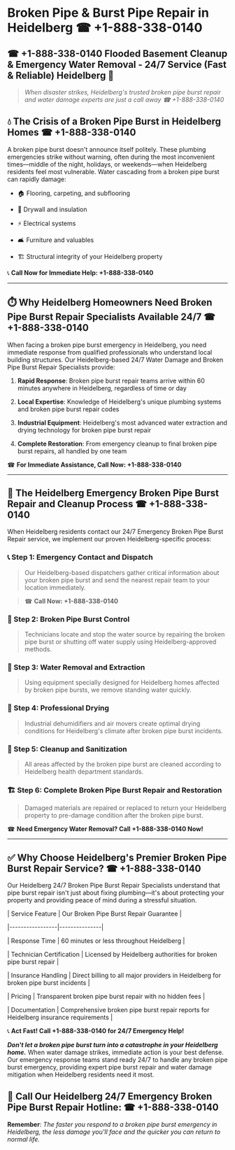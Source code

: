 # Broken Pipe & Burst Pipe Repair in Heidelberg ☎ +1-888-338-0140  
## ☎ +1-888-338-0140 Flooded Basement Cleanup & Emergency Water Removal - 24/7 Service (Fast & Reliable) Heidelberg 🚨  

> *When disaster strikes, Heidelberg's trusted broken pipe burst repair and water damage experts are just a call away ☎ +1-888-338-0140*  

## 💧 The Crisis of a Broken Pipe Burst in Heidelberg Homes ☎ +1-888-338-0140  

A broken pipe burst doesn't announce itself politely. These plumbing emergencies strike without warning, often during the most inconvenient times—middle of the night, holidays, or weekends—when Heidelberg residents feel most vulnerable. Water cascading from a broken pipe burst can rapidly damage:  

* 🏠 Flooring, carpeting, and subflooring  
* 🧱 Drywall and insulation  
* ⚡ Electrical systems  
* 🛋️ Furniture and valuables  
* 🏗️ Structural integrity of your Heidelberg property  

📞 **Call Now for Immediate Help: +1-888-338-0140**  

---  

## ⏱️ Why Heidelberg Homeowners Need Broken Pipe Burst Repair Specialists Available 24/7 ☎ +1-888-338-0140  

When facing a broken pipe burst emergency in Heidelberg, you need immediate response from qualified professionals who understand local building structures. Our Heidelberg-based 24/7 Water Damage and Broken Pipe Burst Repair Specialists provide:  

1. **Rapid Response**: Broken pipe burst repair teams arrive within 60 minutes anywhere in Heidelberg, regardless of time or day  
2. **Local Expertise**: Knowledge of Heidelberg's unique plumbing systems and broken pipe burst repair codes  
3. **Industrial Equipment**: Heidelberg's most advanced water extraction and drying technology for broken pipe burst repair  
4. **Complete Restoration**: From emergency cleanup to final broken pipe burst repairs, all handled by one team  

☎ **For Immediate Assistance, Call Now: +1-888-338-0140**  

---  

## 🔧 The Heidelberg Emergency Broken Pipe Burst Repair and Cleanup Process ☎ +1-888-338-0140  

When Heidelberg residents contact our 24/7 Emergency Broken Pipe Burst Repair service, we implement our proven Heidelberg-specific process:  

### 📞 Step 1: Emergency Contact and Dispatch  
> Our Heidelberg-based dispatchers gather critical information about your broken pipe burst and send the nearest repair team to your location immediately.  
> ☎ **Call Now: +1-888-338-0140**  

### 🚿 Step 2: Broken Pipe Burst Control  
> Technicians locate and stop the water source by repairing the broken pipe burst or shutting off water supply using Heidelberg-approved methods.  

### 🌊 Step 3: Water Removal and Extraction  
> Using equipment specially designed for Heidelberg homes affected by broken pipe bursts, we remove standing water quickly.  

### 💨 Step 4: Professional Drying  
> Industrial dehumidifiers and air movers create optimal drying conditions for Heidelberg's climate after broken pipe burst incidents.  

### 🧼 Step 5: Cleanup and Sanitization  
> All areas affected by the broken pipe burst are cleaned according to Heidelberg health department standards.  

### 🏗️ Step 6: Complete Broken Pipe Burst Repair and Restoration  
> Damaged materials are repaired or replaced to return your Heidelberg property to pre-damage condition after the broken pipe burst.  

☎ **Need Emergency Water Removal? Call +1-888-338-0140 Now!**  

---  

## ✅ Why Choose Heidelberg's Premier Broken Pipe Burst Repair Service? ☎ +1-888-338-0140  

Our Heidelberg 24/7 Broken Pipe Burst Repair Specialists understand that pipe burst repair isn't just about fixing plumbing—it's about protecting your property and providing peace of mind during a stressful situation.  

| Service Feature | Our Broken Pipe Burst Repair Guarantee |  
|-----------------|---------------|  
| Response Time | 60 minutes or less throughout Heidelberg |  
| Technician Certification | Licensed by Heidelberg authorities for broken pipe burst repair |  
| Insurance Handling | Direct billing to all major providers in Heidelberg for broken pipe burst incidents |  
| Pricing | Transparent broken pipe burst repair with no hidden fees |  
| Documentation | Comprehensive broken pipe burst repair reports for Heidelberg insurance requirements |  

📞 **Act Fast! Call +1-888-338-0140 for 24/7 Emergency Help!**  

***Don't let a broken pipe burst turn into a catastrophe in your Heidelberg home.*** When water damage strikes, immediate action is your best defense. Our emergency response teams stand ready 24/7 to handle any broken pipe burst emergency, providing expert pipe burst repair and water damage mitigation when Heidelberg residents need it most.  

## 📱 Call Our Heidelberg 24/7 Emergency Broken Pipe Burst Repair Hotline: ☎ +1-888-338-0140  

**Remember**: *The faster you respond to a broken pipe burst emergency in Heidelberg, the less damage you'll face and the quicker you can return to normal life.*